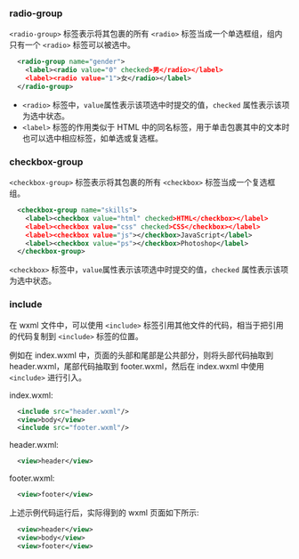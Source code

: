 
### radio-group

`<radio-group>` 标签表示将其包裹的所有 `<radio>` 标签当成一个单选框组，组内只有一个 `<radio>` 标签可以被选中。
```xml
  <radio-group name="gender">
    <label><radio value="0" checked>男</radio></label>
    <label><radio value="1">女</radio></label>
  </radio-group>
```
- `<radio>` 标签中，`value`属性表示该项选中时提交的值，`checked` 属性表示该项为选中状态。
- `<label>` 标签的作用类似于 HTML 中的同名标签，用于单击包裹其中的文本时也可以选中相应标签，如单选或复选框。

### checkbox-group

`<checkbox-group>` 标签表示将其包裹的所有 `<checkbox>` 标签当成一个复选框组。
```xml
  <checkbox-group name="skills">
    <label><checkbox value="html" checked>HTML</checkbox></label>
    <label><checkbox value="css" checked>CSS</checkbox></label>
    <label><checkbox value="js"></checkbox>JavaScript</label>
    <label><checkbox value="ps"></checkbox>Photoshop</label>
  </checkbox-group>
```
`<checkbox>` 标签中，`value`属性表示该项选中时提交的值，`checked` 属性表示该项为选中状态。

### include

在 wxml 文件中，可以使用 `<include>` 标签引用其他文件的代码，相当于把引用的代码复制到 `<include>` 标签的位置。

例如在 index.wxml 中，页面的头部和尾部是公共部分，则将头部代码抽取到 header.wxml，尾部代码抽取到 footer.wxml，然后在 index.wxml 中使用 `<include>` 进行引入。

index.wxml:
```xml
  <include src="header.wxml"/>
  <view>body</view>
  <include src="footer.wxml"/>
```

header.wxml:
```xml
  <view>header</view>
```

footer.wxml:
```xml
  <view>footer</view>
```

上述示例代码运行后，实际得到的 wxml 页面如下所示:
```xml
  <view>header</view>
  <view>body</view>
  <view>footer</view>
```